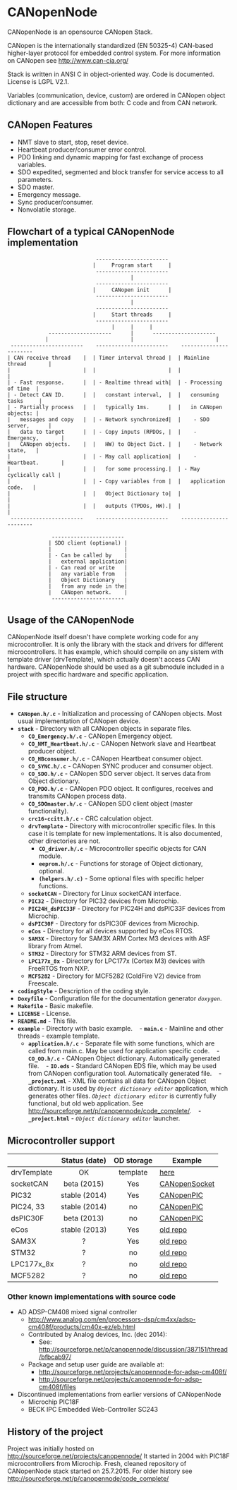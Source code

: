 CANopenNode
===========

CANopenNode is an opensource CANopen Stack.

CANopen is the internationally standardized (EN 50325-4) CAN-based higher-layer protocol for embedded control system. For more information on CANopen see http://www.can-cia.org/

Stack is written in ANSI C in object-oriented way. Code is documented. License is LGPL V2.1.

Variables (communication, device, custom) are ordered in CANopen object dictionary and are accessible from both: C code and from CAN network.


CANopen Features
----------------
 - NMT slave to start, stop, reset device.
 - Heartbeat producer/consumer error control.
 - PDO linking and dynamic mapping for fast exchange of process variables.
 - SDO expedited, segmented and block transfer for service access to all parameters.
 - SDO master.
 - Emergency message.
 - Sync producer/consumer.
 - Nonvolatile storage.


Flowchart of a typical CANopenNode implementation
-------------------------------------------------
```
                            -----------------------
                           |     Program start     |
                            -----------------------
                                       |
                            -----------------------
                           |     CANopen init      |
                            -----------------------
                                       |
                            -----------------------
                           |     Start threads     |
                            -----------------------
                                 |     |     |
             --------------------      |      --------------------
            |                          |                          |
 -----------------------    -----------------------    -----------------------
| CAN receive thread    |  | Timer interval thread |  | Mainline thread       |
|                       |  |                       |  |                       |
| - Fast response.      |  | - Realtime thread with|  | - Processing of time  |
| - Detect CAN ID.      |  |   constant interval,  |  |   consuming tasks     |
| - Partially process   |  |   typically 1ms.      |  |   in CANopen objects: |
|   messages and copy   |  | - Network synchronized|  |    - SDO server,      |
|   data to target      |  | - Copy inputs (RPDOs, |  |    - Emergency,       |
|   CANopen objects.    |  |   HW) to Object Dict. |  |    - Network state,   |
|                       |  | - May call application|  |    - Heartbeat.       |
|                       |  |   for some processing.|  | - May cyclically call |
|                       |  | - Copy variables from |  |   application code.   |
|                       |  |   Object Dictionary to|  |                       |
|                       |  |   outputs (TPDOs, HW).|  |                       |
 -----------------------    -----------------------    -----------------------

              -----------------------
             | SDO client (optional) |
             |                       |
             | - Can be called by    |
             |   external application|
             | - Can read or write   |
             |   any variable from   |
             |   Object Dictionary   |
             |   from any node in the|
             |   CANopen network.    |
              -----------------------
```

Usage of the CANopenNode
------------------------
CANopenNode itself doesn't have complete working code for any microcontroller.
It is only the library with the stack and drivers for different
microcontrollers. It has example, which should compile on any sistem with
template driver (drvTemplate), which actually doesn't access CAN hardware.
CANopenNode should be used as a git submodule included in a project with
specific hardware and specific application.

File structure
--------------
 - **`CANopen.h/.c`** - Initialization and processing of CANopen objects. Most
   usual implementation of CANopen device.
 - **`stack`** - Directory with all CANopen objects in separate files.
   - **`CO_Emergency.h/.c`** - CANopen Emergency object.
   - **`CO_NMT_Heartbeat.h/.c`** - CANopen Network slave and Heartbeat producer object.
   - **`CO_HBconsumer.h/.c`** - CANopen Heartbeat consumer object.
   - **`CO_SYNC.h/.c`** - CANopen SYNC producer and consumer object.
   - **`CO_SDO.h/.c`** - CANopen SDO server object. It serves data from Object dictionary.
   - **`CO_PDO.h/.c`** - CANopen PDO object. It configures, receives and transmits CANopen process data.
   - **`CO_SDOmaster.h/.c`** - CANopen SDO client object (master functionality).
   - **`crc16-ccitt.h/.c`** - CRC calculation object.
   - **`drvTemplate`** - Directory with microcontroller specific files. In this
     case it is template for new implementations. It is also documented, other
     directories are not.
       - **`CO_driver.h/.c`** - Microcontroller specific objects for CAN module.
       - **`eeprom.h/.c`** - Functions for storage of Object dictionary, optional.
       - **`(helpers.h/.c)`** - Some optional files with specific helper functions.
   - **`socketCAN`** - Directory for Linux socketCAN interface.
   - **`PIC32`** - Directory for PIC32 devices from Microchip.
   - **`PIC24H_dsPIC33F`** - Directory for PIC24H and dsPIC33F devices from Microchip.
   - **`dsPIC30F`** - Directory for dsPIC30F devices from Microchip.
   - **`eCos`** - Directory for all devices supported by eCos RTOS.
   - **`SAM3X`** - Directory for SAM3X ARM Cortex M3 devices with ASF library from Atmel.
   - **`STM32`** - Directory for STM32 ARM devices from ST.
   - **`LPC177x_8x`** - Directory for LPC177x (Cortex M3) devices with FreeRTOS from NXP.
   - **`MCF5282`** - Directory for MCF5282 (ColdFire V2) device from Freescale.
 - **`codingStyle`** - Description of the coding style.
 - **`Doxyfile`** - Configuration file for the documentation generator *`doxygen`*.
 - **`Makefile`** - Basic makefile.
 - **`LICENSE`** - License.
 - **`README.md`** - This file.
 - **`example`** - Directory with basic example.
   - **`main.c`** - Mainline and other threads - example template.
   - **`application.h/.c`** - Separate file with some functions, which are
     called from main.c. May be used for application specific code.
   - **`CO_OD.h/.c`** - CANopen Object dictionary. Automatically generated file.
   - **`IO.eds`** - Standard CANopen EDS file, which may be used from CANopen
     configuration tool. Automatically generated file.
   - **`_project.xml`** - XML file contains all data for CANopen Object dictionary.
     It is used by *`Object dictionary editor`* application, which generates other
     files. *`Object dictionary editor`* is currently fully  functional, but old
     web application. See http://sourceforge.net/p/canopennode/code_complete/.
   - **`_project.html`** - *`Object dictionary editor`* launcher.

Microcontroller support
-----------------------

|            | Status (date) | OD storage | Example |
|------------|:-------------:|:----------:|---------|
| drvTemplate| OK            | template   | [here](https://github.com/CANopenNode/CANopenNode) |
| socketCAN  | beta   (2015) | Yes        | [CANopenSocket](https://github.com/CANopenNode/CANopenSocket) |
| PIC32      | stable (2014) | Yes        | [CANopenPIC](https://github.com/CANopenNode/CANopenPIC) |
| PIC24, 33  | stable (2014) | no         | [CANopenPIC](https://github.com/CANopenNode/CANopenPIC) |
| dsPIC30F   | beta   (2013) | no         | [CANopenPIC](https://github.com/CANopenNode/CANopenPIC) |
| eCos       | stable (2013) | Yes        | [old repo](http://sourceforge.net/p/canopennode/code_complete/) |
| SAM3X      | ?             | Yes        | [old repo](http://sourceforge.net/p/canopennode/code_complete/) |
| STM32      | ?             | no         | [old repo](http://sourceforge.net/p/canopennode/code_complete/) |
| LPC177x_8x | ?             | no         | [old repo](http://sourceforge.net/p/canopennode/code_complete/) |
| MCF5282    | ?             | no         | [old repo](http://sourceforge.net/p/canopennode/code_complete/) |


### Other known implementations with source code
 - AD ADSP-CM408 mixed signal controller
   - http://www.analog.com/en/processors-dsp/cm4xx/adsp-cm408f/products/cm40x-ez/eb.html
   - Contributed by Analog devices, Inc. (dec 2014):
     - See: http://sourceforge.net/p/canopennode/discussion/387151/thread/bfbcab97/
   - Package and setup user guide are available at:
     - http://sourceforge.net/projects/canopennode-for-adsp-cm408f/
     - http://sourceforge.net/projects/canopennode-for-adsp-cm408f/files
 - Discontinued implementations from earlier versions of CANopenNode
   - Microchip PIC18F
   - BECK IPC Embedded Web-Controller SC243


History of the project
----------------------
Project was initially hosted on http://sourceforge.net/projects/canopennode/
It started in 2004 with PIC18F microcontrollers from Microchip.
Fresh, cleaned repository of CANopenNode stack started on 25.7.2015.
For older history see http://sourceforge.net/p/canopennode/code_complete/

